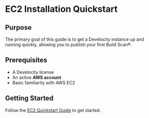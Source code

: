 # EC2 Installation Quickstart

## Purpose

The primary goal of this guide is to get a Develocity instance up and running quickly, allowing you to publish your first Build Scan®.

## Prerequisites

* A Develocity license
* An active **AWS account**
* Basic familiarity with AWS EC2

## Getting Started

Follow the [EC2 Quickstart Guide](https://docs.gradle.com/develocity/aws-ec2-quickstart-guide/) to get started.
